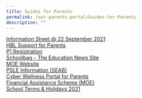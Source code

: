 ```yaml
---
title: Guides for Parents
permalink: /our-parents-portal/Guides-for-Parents
description: ""
---
```

[Information Sheet @ 22 September 2021](/Information-Sheet)<br>
[HBL Support for Parents](HBL-Support-for-Parents)<br>
[P1 Registration](https://beta.moe.gov.sg/primary/p1-registration/registration-phases-key-dates/?pt=1)<br>
[Schoolbag - The Education News Site](https://www.schoolbag.edu.sg/)<br>
[MOE Website](https://www.moe.gov.sg/)<br>
[PSLE Information (SEAB)](https://www.seab.gov.sg/home/examinations/psle)<br>
[Cyber Wellness Portal for Parents](https://www.moe.gov.sg/programmes/cyber-wellness)<br>
[Financial Assistance Scheme (MOE)](https://www.moe.gov.sg/education/financial-assistance)<br>
[School Terms & Holidays 2021](https://www.moe.gov.sg/news/press-releases/20200817-school-terms-and-holidays-for-2021)

